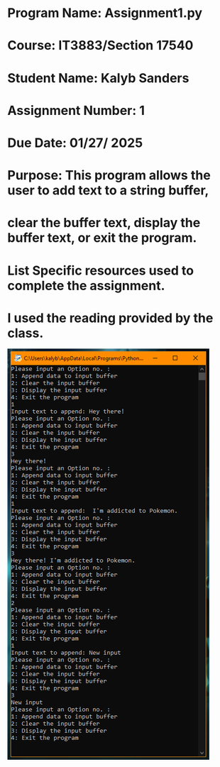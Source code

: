 # Program Name: Assignment1.py
# Course: IT3883/Section 17540
# Student Name: Kalyb Sanders
# Assignment Number: 1
# Due Date: 01/27/ 2025
# Purpose: This program allows the user to add text to a string buffer,
#          clear the buffer text, display the buffer text, or exit the program.
# List Specific resources used to complete the assignment.
#   I used the reading provided by the class.

![Example Image](./example.PNG?raw=true)
